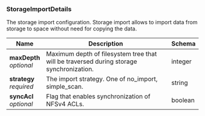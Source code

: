 
<a name="storageimportdetails"></a>
### StorageImportDetails
The storage import configuration. Storage import allows to import data from storage to space without need for copying the data.


|Name|Description|Schema|
|---|---|---|
|**maxDepth**  <br>*optional*|Maximum depth of filesystem tree that will be traversed during storage synchronization.|integer|
|**strategy**  <br>*required*|The import strategy. One of no_import, simple_scan.|string|
|**syncAcl**  <br>*optional*|Flag that enables synchronization of NFSv4 ACLs.|boolean|



